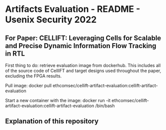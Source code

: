 # Artifacts Evaluation - README - Usenix Security 2022

## For Paper: CELLIFT: Leveraging Cells for Scalable and Precise Dynamic Information Flow Tracking in RTL

First thing to do: retrieve evaluation image from dockerhub. This includes
all of the source code of CellIFT and target designs used throughout
the paper, excluding the FPGA results.

Pull image:
docker pull ethcomsec/cellift-artifact-evaluation:cellift-artifact-evaluation

Start a new container with the image:
docker run -it ethcomsec/cellift-artifact-evaluation:cellift-artifact-evaluation /bin/bash

## Explanation of this repository

